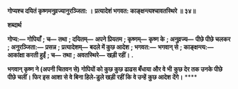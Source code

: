 **गोप्यश्च दयितं कृष्णमनुव्रज्यानुरञ्जिता: ।** **प्रत्यादेशं भगवत: काङ्क्षन्त्यश्चावतस्थिरे ॥ ३४॥** 

**शब्दार्थ** 

**गोप्य:—** **गोपियाँ** **; च—** **तथा** **; दयितम्—** **अपने प्रियतम** **; कृष्णम्—** **कृष्ण के** **; अनुव्रज्य—** **पीछे पीछे चलकर** **; अनुरञ्जिता:—** **प्रसन्न** **; प्रत्यादेशम्—** **बदले में कुछ आदेश** **; भगवत:—** **भगवान् से** **; काङ्क्षन्त्य:—** **आकांक्षा करती हुईं** **; च—** **तथा** **; अवतस्थिरे—** **खड़ी रहीं।** **.** 

**भगवान् कृष्ण ने (अपनी चितवन से) गोपियों को कुछ कुछ ढाढस बँधाया और वे भी** **कुछ देर तक उनके पीछे पीछे चलीं। फिर इस आशा से वे बिना हिले-डुले खड़ी रहीं कि वे उन्हें** **कुछ आदेश देंगे।** **** 
